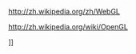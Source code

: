 <p><a href="http://zh.wikipedia.org/zh/WebGL">http://zh.wikipedia.org/zh/WebGL</a></p>
<p><a href="http://zh.wikipedia.org/wiki/OpenGL">http://zh.wikipedia.org/wiki/OpenGL</a></p>]]